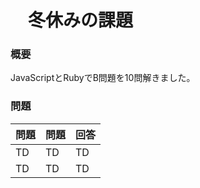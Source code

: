# 　冬休みの課題

### 概要
JavaScriptとRubyでB問題を10問解きました。

### 問題

| 問題 | 問題 | 回答 |
| ---- | ---- | ---- |
| TD | TD | TD |
| TD | TD | TD |
